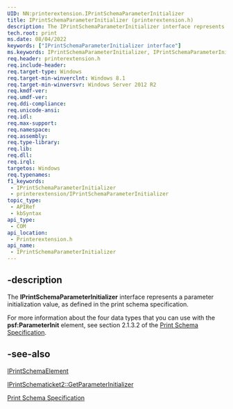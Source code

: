 ```yaml
---
UID: NN:printerextension.IPrintSchemaParameterInitializer
title: IPrintSchemaParameterInitializer (printerextension.h)
description: The IPrintSchemaParameterInitializer interface represents a parameter initialization value, as defined in the print schema specification.
tech.root: print
ms.date: 08/04/2022
keywords: ["IPrintSchemaParameterInitializer interface"]
ms.keywords: IPrintSchemaParameterInitializer, IPrintSchemaParameterInitializer interface [Print Devices], IPrintSchemaParameterInitializer interface [Print Devices],described, print.iprintschemaparameterinitializer, printerextension/IPrintSchemaParameterInitializer
req.header: printerextension.h
req.include-header: 
req.target-type: Windows
req.target-min-winverclnt: Windows 8.1
req.target-min-winversvr: Windows Server 2012 R2
req.kmdf-ver: 
req.umdf-ver: 
req.ddi-compliance: 
req.unicode-ansi: 
req.idl: 
req.max-support: 
req.namespace: 
req.assembly: 
req.type-library: 
req.lib: 
req.dll: 
req.irql: 
targetos: Windows
req.typenames: 
f1_keywords:
 - IPrintSchemaParameterInitializer
 - printerextension/IPrintSchemaParameterInitializer
topic_type:
 - APIRef
 - kbSyntax
api_type:
 - COM
api_location:
 - Printerextension.h
api_name:
 - IPrintSchemaParameterInitializer
---
```


## -description

The **IPrintSchemaParameterInitializer** interface represents a parameter initialization value, as defined in the print schema specification.

For more information about the four data types that you can use with the **psf:ParameterInit** element, see section 2.1.3.2 of the [Print Schema Specification](https://download.microsoft.com/download/d/e/c/deca6e6b-3e81-48e7-b7ef-6d92a547d03c/print-schema-spec-2-0.zip).

## -see-also

[IPrintSchemaElement](nn-printerextension-iprintschemaelement.md)

[IPrintSchematicket2::GetParameterInitializer](nf-printerextension-iprintschematicket2-getparameterinitializer.md)

[Print Schema Specification](https://download.microsoft.com/download/d/e/c/deca6e6b-3e81-48e7-b7ef-6d92a547d03c/print-schema-spec-2-0.zip)
